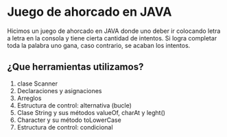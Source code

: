 # Juego de ahorcado en JAVA

Hicimos un juego de ahorcado en JAVA donde uno deber ir colocando letra a letra en la consola y tiene cierta cantidad de intentos. Si logra completar toda la palabra uno gana, caso contrario, se acaban los intentos.

## ¿Que herramientas utilizamos?
1. clase Scanner
2. Declaraciones y asignaciones 
3. Arreglos
4. Estructura de control: alternativa (bucle)
5. Clase String y sus métodos valueOf, charAt y leght()
6. Character y su método toLowerCase
7. Estructura de control: condicional